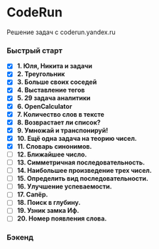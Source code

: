 # CodeRun
Решение задач с coderun.yandex.ru

### Быстрый старт
- [x] **1. Юля, Никита и задачи**
- [x] **2. Треугольник**
- [x] **3. Больше своих соседей**
- [x] **4. Выставление тегов**
- [x] **5. 29 задача аналитики**
- [x] **6. OpenCalculator**
- [x] **7. Количество слов в тексте**
- [x] **8. Возврастает ли список?**
- [x] **9. Умножай и транспонируй!**
- [x] **10. Ещё одна задача на теорию чисел.**
- [X] **11. Словарь синонимов.**
- [ ] **12. Ближайшее число.**
- [ ] **13. Симметричная последовательность.**
- [ ] **14. Наибольшее произведение трех чисел.**
- [ ] **15. Определить вид последовательности.**
- [ ] **16. Улучшение успеваемости.**
- [ ] **17. Сапёр.**
- [ ] **18. Поиск в глубину.**
- [ ] **19. Узник замка Иф.**
- [ ] **20. Номер появления слова.**

### Бэкенд